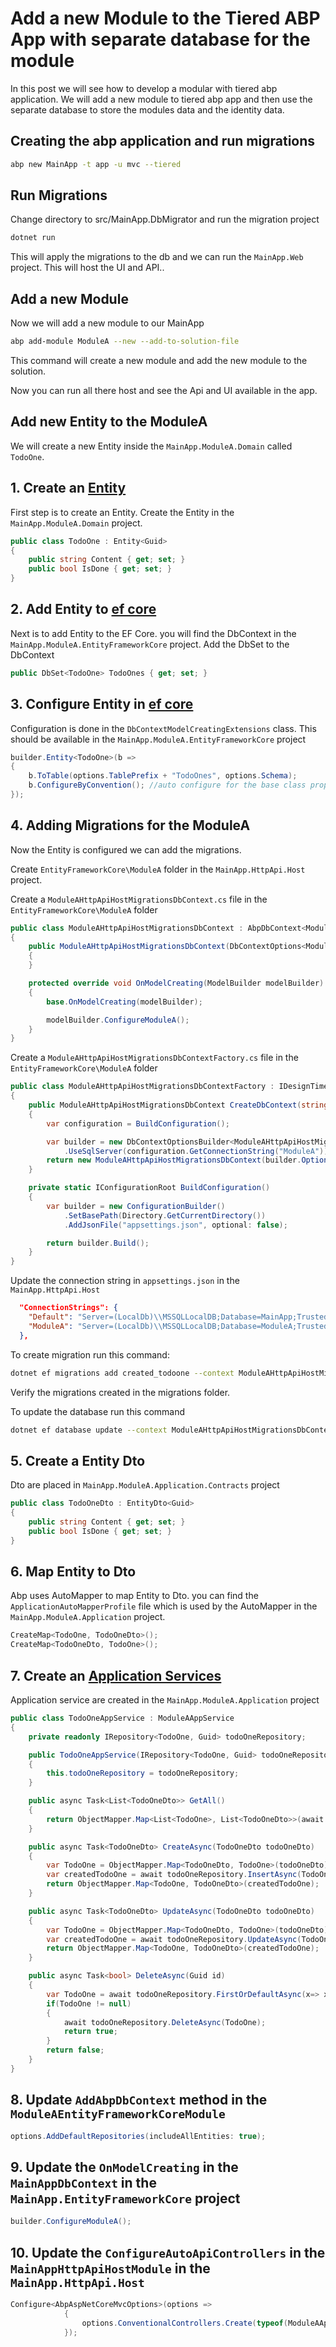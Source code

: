 # Add a new Module to the Tiered ABP App with separate database for the module

In this post we will see how to develop a modular with tiered abp application. We will add a new module to tiered abp app and then use the separate database to store the modules data and the identity data.

## Creating the abp application and run migrations

```bash
abp new MainApp -t app -u mvc --tiered 
```

## Run Migrations

Change directory to src/MainApp.DbMigrator and run the migration project

```bash
dotnet run
```

This will apply the migrations to the db and we can run the `MainApp.Web` project. This will host the UI and API..

## Add a new Module

Now we will add a new module to our MainApp

```bash
abp add-module ModuleA --new --add-to-solution-file
```

This command will create a new module and add the new module to the solution.

Now you can run all there host and see the Api and UI available in the app.

## Add new Entity to the ModuleA

We will create a new Entity inside the `MainApp.ModuleA.Domain` called `TodoOne`.

## 1. Create an [Entity](https://docs.abp.io/en/abp/latest/Entities)

First step is to create an Entity. Create the Entity in the `MainApp.ModuleA.Domain` project.

```cs
public class TodoOne : Entity<Guid>
{
    public string Content { get; set; }
    public bool IsDone { get; set; }
}
```

## 2. Add Entity to [ef core](https://docs.abp.io/en/abp/latest/Entity-Framework-Core)

Next is to add Entity to the EF Core. you will find the DbContext in the `MainApp.ModuleA.EntityFrameworkCore` project. Add the DbSet to the DbContext

```cs
public DbSet<TodoOne> TodoOnes { get; set; }
```

## 3. Configure Entity in [ef core](https://docs.abp.io/en/abp/latest/Entity-Framework-Core#configurebyconvention-method)

Configuration is done in the `DbContextModelCreatingExtensions` class. This should be available in the `MainApp.ModuleA.EntityFrameworkCore` project

```cs
builder.Entity<TodoOne>(b =>
{
    b.ToTable(options.TablePrefix + "TodoOnes", options.Schema);
    b.ConfigureByConvention(); //auto configure for the base class props
});
```

## 4. Adding Migrations for the ModuleA

Now the Entity is configured we can add the migrations.

Create `EntityFrameworkCore\ModuleA` folder in the `MainApp.HttpApi.Host` project.

Create a `ModuleAHttpApiHostMigrationsDbContext.cs` file in the `EntityFrameworkCore\ModuleA` folder

```cs
public class ModuleAHttpApiHostMigrationsDbContext : AbpDbContext<ModuleAHttpApiHostMigrationsDbContext>
{
    public ModuleAHttpApiHostMigrationsDbContext(DbContextOptions<ModuleAHttpApiHostMigrationsDbContext> options) : base(options)
    {
    }

    protected override void OnModelCreating(ModelBuilder modelBuilder)
    {
        base.OnModelCreating(modelBuilder);

        modelBuilder.ConfigureModuleA();
    }
}
```

Create a `ModuleAHttpApiHostMigrationsDbContextFactory.cs` file in the `EntityFrameworkCore\ModuleA` folder

```cs
public class ModuleAHttpApiHostMigrationsDbContextFactory : IDesignTimeDbContextFactory<ModuleAHttpApiHostMigrationsDbContext>
{
    public ModuleAHttpApiHostMigrationsDbContext CreateDbContext(string[] args)
    {
        var configuration = BuildConfiguration();

        var builder = new DbContextOptionsBuilder<ModuleAHttpApiHostMigrationsDbContext>()
            .UseSqlServer(configuration.GetConnectionString("ModuleA"));
        return new ModuleAHttpApiHostMigrationsDbContext(builder.Options);
    }

    private static IConfigurationRoot BuildConfiguration()
    {
        var builder = new ConfigurationBuilder()
            .SetBasePath(Directory.GetCurrentDirectory())
            .AddJsonFile("appsettings.json", optional: false);

        return builder.Build();
    }
}
```

Update the connection string in `appsettings.json` in the `MainApp.HttpApi.Host`

```json
  "ConnectionStrings": {
    "Default": "Server=(LocalDb)\\MSSQLLocalDB;Database=MainApp;Trusted_Connection=True",
    "ModuleA": "Server=(LocalDb)\\MSSQLLocalDB;Database=ModuleA;Trusted_Connection=True",
  },
```

To create migration run this command:

```bash
dotnet ef migrations add created_todoone --context ModuleAHttpApiHostMigrationsDbContext --output-dir Migrations/ModuleA
```

Verify the migrations created in the migrations folder.

To update the database run this command

```bash
dotnet ef database update --context ModuleAHttpApiHostMigrationsDbContext
```

## 5. Create a Entity Dto

Dto are placed in `MainApp.ModuleA.Application.Contracts` project

```cs
public class TodoOneDto : EntityDto<Guid>
{
    public string Content { get; set; }
    public bool IsDone { get; set; }
}
```

## 6. Map Entity to Dto

Abp uses AutoMapper to map Entity to Dto. you can find the `ApplicationAutoMapperProfile` file which is used by the AutoMapper in the `MainApp.ModuleA.Application` project.

```cs
CreateMap<TodoOne, TodoOneDto>();
CreateMap<TodoOneDto, TodoOne>();
```

## 7. Create an [Application Services](https://docs.abp.io/en/abp/latest/Application-Services)

Application service are created in the `MainApp.ModuleA.Application` project

```cs
public class TodoOneAppService : ModuleAAppService
{
    private readonly IRepository<TodoOne, Guid> todoOneRepository;

    public TodoOneAppService(IRepository<TodoOne, Guid> todoOneRepository)
    {
        this.todoOneRepository = todoOneRepository;
    }

    public async Task<List<TodoOneDto>> GetAll()
    {
        return ObjectMapper.Map<List<TodoOne>, List<TodoOneDto>>(await todoOneRepository.GetListAsync());
    }

    public async Task<TodoOneDto> CreateAsync(TodoOneDto todoOneDto)
    {
        var TodoOne = ObjectMapper.Map<TodoOneDto, TodoOne>(todoOneDto);
        var createdTodoOne = await todoOneRepository.InsertAsync(TodoOne);
        return ObjectMapper.Map<TodoOne, TodoOneDto>(createdTodoOne);
    }

    public async Task<TodoOneDto> UpdateAsync(TodoOneDto todoOneDto)
    {
        var TodoOne = ObjectMapper.Map<TodoOneDto, TodoOne>(todoOneDto);
        var createdTodoOne = await todoOneRepository.UpdateAsync(TodoOne);
        return ObjectMapper.Map<TodoOne, TodoOneDto>(createdTodoOne);
    }

    public async Task<bool> DeleteAsync(Guid id)
    {
        var TodoOne = await todoOneRepository.FirstOrDefaultAsync(x=> x.Id == id);
        if(TodoOne != null)
        {
            await todoOneRepository.DeleteAsync(TodoOne);
            return true;
        }
        return false;
    }
}
```

## 8. Update `AddAbpDbContext` method in the `ModuleAEntityFrameworkCoreModule`

```cs
options.AddDefaultRepositories(includeAllEntities: true);
```

## 9. Update the `OnModelCreating` in the `MainAppDbContext` in the `MainApp.EntityFrameworkCore` project

```cs
builder.ConfigureModuleA();
```

## 10. Update the `ConfigureAutoApiControllers` in the `MainAppHttpApiHostModule` in the `MainApp.HttpApi.Host`

```cs
Configure<AbpAspNetCoreMvcOptions>(options =>
            {
                options.ConventionalControllers.Create(typeof(ModuleAApplicationModule).Assembly);
            });
```
